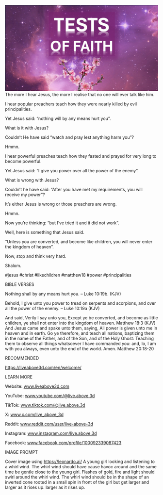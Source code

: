 ![Video cover image](../cover.jpeg)
The more I hear Jesus, the more I realise that no one will ever talk like him.

I hear popular preachers teach how they were nearly killed by evil principalities.

Yet Jesus said: “nothing will by any means hurt you”.

What is it with Jesus?

Couldn’t He have said “watch and pray lest anything harm you”?

Hmmn.

I hear powerful preaches teach how they fasted and prayed for very long to become powerful.

Yet Jesus said: “I give you power over all the power of the enemy”.

What is wrong with Jesus?

Couldn’t he have said: “After you have met my requirements, you will receive my power”?

It’s either Jesus is wrong or those preachers are wrong.

Hmmn.

Now you’re thinking: “but I’ve tried it and it did not work”.

Well, here is something that Jesus said.

“Unless you are converted, and become like children, you will never enter the kingdom of heaven”.

Now, stop and think very hard.

Shalom.


#jesus #christ #likechildren #matthew18 #power #principalities


BIBLE VERSES

Nothing shall by any means hurt you. – Luke 10:19b. (KJV)

Behold, I give unto you power to tread on serpents and scorpions, and over all the power of the enemy. – Luke 10:19a (KJV)

And said, Verily I say unto you, Except ye be converted, and become as little children, ye shall not enter into the kingdom of heaven. Matthew 18:3 (KJV)
And Jesus came and spake unto them, saying, All power is given unto me in heaven and in earth. Go ye therefore, and teach all nations, baptizing them in the name of the Father, and of the Son, and of the Holy Ghost: Teaching them to observe all things whatsoever I have commanded you: and, lo, I am with you always, even unto the end of the world. Amen. Matthew 20:18-20


RECOMMENDED

https://liveabove3d.com/en/welcome/


LEARN MORE

Website: www.liveabove3d.com

YouTube: www.youtube.com/@live.above.3d

TikTok: www.tiktok.com/@live.above.3d

X: www.x.com/live_above_3d

Reddit: www.reddit.com/user/live-above-3d

Instagram: www.instagram.com/live.above.3d

Facebook: www.facebook.com/profile/100092339087423


IMAGE PROMPT

Cover image using https://leonardo.ai/
A young girl looking and listening to a whirl wind. The whirl wind should have cause havoc around and the same time be gentle close to the young girl. Flashes of gold, fire and light should swirl around the whirl wind. The whirl wind should be in the shape of an inverted cone rooted in a small spin in front of the girl but get larger and larger as it rises up.
 larger as it rises up.
